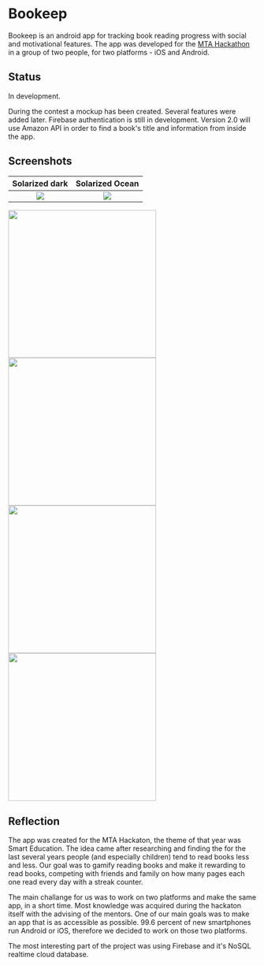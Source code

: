 # Bookeep 

Bookeep is an android app for tracking book reading progress with social and motivational features.
The app was developed for the [MTA Hackathon](http://mtahack.com) in a group of two people, for two platforms - iOS and Android.

## Status

In development.

During the contest a mockup has been created. Several features were added later. Firebase authentication is still in development. Version 2.0 will use Amazon API in order to find a book's title and information from inside the app.

## Screenshots

Solarized dark             |  Solarized Ocean
:-------------------------:|:-------------------------:
![](https://github.com/talkor/bookeep-android/blob/master/screenshots/screen3.jpg)  |  ![](https://github.com/talkor/bookeep-android/blob/master/screenshots/screen3.jpg)

<img src="https://github.com/talkor/bookeep-android/blob/master/screenshots/screen3.jpg" width="300">

<img src="https://github.com/talkor/bookeep-android/blob/master/screenshots/screen4.jpg" width="300">

<img src="https://github.com/talkor/bookeep-android/blob/master/screenshots/screen1.jpg" width="300">

<img src="https://github.com/talkor/bookeep-android/blob/master/screenshots/screen2.jpg" width="300">

## Reflection

The app was created for the MTA Hackaton, the theme of that year was Smart Education. The idea came after researching and finding the for the last several years people (and especially children) tend to read books less and less. Our goal was to gamify reading books and make it rewarding to read books, competing with friends and family on how many pages each one read every day with a streak counter.

The main challange for us was to work on two platforms and make the same app, in a short time. Most knowledge was acquired during the hackaton itself with the advising of the mentors. One of our main goals was to make an app that is as accessible as possible. 99.6 percent of new smartphones run Android or iOS, therefore we decided to work on those two platforms.

The most interesting part of the project was using Firebase and it's NoSQL realtime cloud database. 
